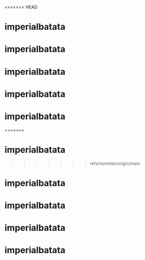 <<<<<<< HEAD
# imperialbatata
# imperialbatata
# imperialbatata
# imperialbatata
# imperialbatata
=======
# imperialbatata
>>>>>>> refs/remotes/origin/main
# imperialbatata
# imperialbatata
# imperialbatata
# imperialbatata

